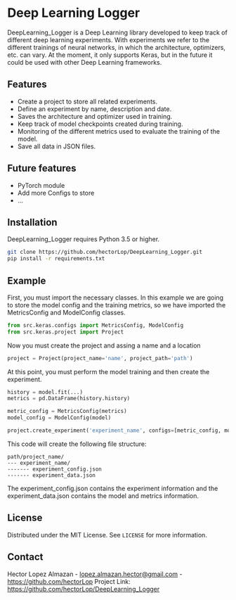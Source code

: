 # Deep Learning Logger
DeepLearning_Logger is a Deep Learning library developed to keep track of different deep learning experiments. With experiments we refer to the different trainings of neural networks, in which the architecture, optimizers, etc. can vary. At the moment, it only supports Keras, but in the future it could be used with other Deep Learning frameworks.

## Features
- Create a project to store all related experiments.
- Define an experiment by name, description and date.
- Saves the architecture and optimizer used in training.
- Keep track of model checkpoints created during training.
- Monitoring of the different metrics used to evaluate the training of the model.
- Save all data in JSON files.

## Future features
- PyTorch module
- Add more Configs to store
- ...

## Installation

DeepLearning_Logger requires Python 3.5 or higher.

```sh
git clone https://github.com/hectorLop/DeepLearning_Logger.git
pip install -r requirements.txt
```

## Example
First, you must import the necessary classes. In this example we are going to store the model config and the training metrics, so we have imported the MetricsConfig and ModelConfig classes.
```python
from src.keras.configs import MetricsConfig, ModelConfig
from src.keras.project import Project
```
Now you must create the project and assing a name and a location
```python
project = Project(project_name='name', project_path='path')
```
At this point, you must perform the model training and then create the experiment.

```python
history = model.fit(...)
metrics = pd.DataFrame(history.history)

metric_config = MetricsConfig(metrics)
model_config = ModelConfig(model)

project.create_experiment('experiment_name', configs=[metric_config, model_config])
```

This code will create the following file structure:
```
path/project_name/
--- experiment_name/
------- experiment_config.json
------- experiment_data.json
```
The experiment_config.json contains the experiment information and the experiment_data.json contains the model and metrics information.

## License

Distributed under the MIT License. See `LICENSE` for more information.

## Contact

Hector Lopez Almazan - <lopez.almazan.hector@gmail.com> - https://github.com/hectorLop
Project Link: https://github.com/hectorLop/DeepLearning_Logger